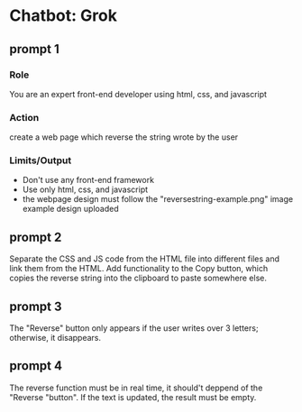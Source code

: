# Chatbot: Grok

## prompt 1

### Role

You are an expert front-end developer using html, css, and javascript

### Action

create a web page which reverse the string wrote by the user

### Limits/Output

- Don't use any front-end framework
- Use only html, css, and javascript
- the webpage design must follow the "reversestring-example.png" image example design uploaded

## prompt 2

Separate the CSS and JS code from the HTML file into different files and link them from the HTML.
Add functionality to the Copy button, which copies the reverse string into the clipboard to paste somewhere else.

## prompt 3

The "Reverse" button only appears if the user writes over 3 letters; otherwise, it disappears.

## prompt 4

The reverse function must be in real time, it should't deppend of the "Reverse "button".
If the text is updated, the result must be empty.
